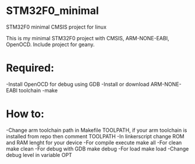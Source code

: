 # STM32F0_minimal
STM32F0 minimal CMSIS project for linux

This is my minimal STM32F0 project with CMSIS, ARM-NONE-EABI, OpenOCD.
Include project for geany.
# Required:
-Install OpenOCD for debug using GDB
-Install or download ARM-NONE-EABI toolchain
-make

# How to:
-Change arm toolchain path in Makefile TOOLPATH, 
  if your arm toolchain is installed from repo then comment TOOLPATH
-In linkerscript change ROM and RAM lenght for your device
-For compile execute make all
-For clean make clean
-For debug with GDB make debug
-For load make load
-Change debug level in variable OPT
